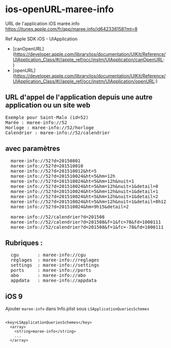 # ios-openURL-maree-info

URL de l'application iOS marée.info
https://itunes.apple.com/fr/app/maree.info/id642338158?mt=8

Ref Apple SDK iOS - UIApplication
- [canOpenURL] (https://developer.apple.com/library/ios/documentation/UIKit/Reference/UIApplication_Class/#//apple_ref/occ/instm/UIApplication/canOpenURL:)
- [openURL] (https://developer.apple.com/library/ios/documentation/UIKit/Reference/UIApplication_Class/#//apple_ref/occ/instm/UIApplication/openURL:)

## URL d'appel de l'application depuis une autre application ou un site web
<pre>
Exemple pour Saint-Malo (id=52)
Marée : maree-info://52
Horloge : maree-info://52/horloge
Calendrier : maree-info://52/calendrier
</pre>

## avec paramètres
<pre>
  maree-info://52?d=20150801
  maree-info://52?d=201510010
  maree-info://52?d=201510012&ht=5
  maree-info://52?d=201510024&ht=5&hm=12h
  maree-info://52?d=201510024&ht=5&hm=12h&nuit=1
  maree-info://52?d=201510024&ht=5&hm=12h&nuit=1&detail=0
  maree-info://52?d=201510024&ht=5&hm=12h&nuit=1&detail=1
  maree-info://52?d=201510024&ht=5&hm=12h&nuit=1&detail=2
  maree-info://52?d=201510024&ht=5&hm=12h&nuit=1&detail=8h12
  maree-info://52?d=201510024&hm=9h15&detail=2

  maree-info://52/calendrier?d=201508
  maree-info://52/calendrier?d=201508&f=1&fc=78&fd=1000111
  maree-info://52/calendrier?d=201508&f=1&fc=-78&fd=1000111
</pre>

## Rubriques :
<pre>
  cgu       : maree-info://cgu
  réglages  : maree-info://reglages
  settings  : maree-info://settings
  ports     : maree-info://ports
  abo       : maree-info://abo
  appdata   : maree-info://appdata
</pre>

## iOS 9

Ajouter `maree-info` dans Info.plist sous `LSApplicationQueriesSchemes`

<code>
&lt;key&gt;LSApplicationQueriesSchemes&lt;/key&gt;
  &lt;array&gt;
    &lt;string&gt;maree-info&lt;/string&gt;
    ...
  &lt;/array&gt;
</code>
